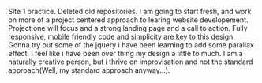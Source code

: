 Site 1 practice. Deleted old repositories. I am going to start fresh, and work on more of a project centered approach to learing website developement. Project one will focus and a strong landing page and a call to action. Fully responsive, mobile friendly code and simplicity are key to this design. Gonna try out some of the jquery i have been learning to add some parallax effect.
I feel like i have been over thing my design a little to much. I am a naturally creative person, but i thrive on improvisation and not the standard approach(Well, my standard approach anyway...). 
